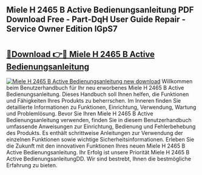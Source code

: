 ## Miele H 2465 B Active Bedienungsanleitung PDF Download Free - Part-DqH User Guide Repair - Service Owner Edition lGpS7

# <h2><a href="http://df4i1z0.blite.top/?on=Miele+H+2465+B+Active+Bedienungsanleitung">🔗Download 👉🔴 Miele H 2465 B Active Bedienungsanleitung</a></h2>

[![Miele H 2465 B Active Bedienungsanleitung new download](https://i.imgur.com/lujVjoI.png)](http://df4i1z0.blite.top/?on=Miele+H+2465+B+Active+Bedienungsanleitung)
Willkommen beim Benutzerhandbuch für Ihr neu erworbenes Miele H 2465 B Active Bedienungsanleitung. Dieses Handbuch soll Ihnen helfen, die Funktionen und Fähigkeiten Ihres Produkts zu beherrschen. Im Inneren finden Sie detaillierte Informationen zu Funktionen, Einrichtung, Verwendung, Wartung und Problemlösung. Bevor Sie Ihren Miele H 2465 B Active Bedienungsanleitung verwenden, finden Sie in diesem Benutzerhandbuch umfassende Anweisungen zur Einrichtung, Bedienung und Fehlerbehebung des Produkts. Es enthält schrittweise Anleitungen zur Verwendung der einzelnen Funktionen sowie wichtige Sicherheitsinformationen. Erleben Sie die Zukunft mit den innovativen Funktionen Ihres neuen Miele H 2465 B Active Bedienungsanleitung. Ihr Erfolg ist unsere Priorität Miele H 2465 B Active BedienungsanleitungDD. Wir sind bestrebt, Ihnen die bestmögliche Erfahrung zu bieten.
